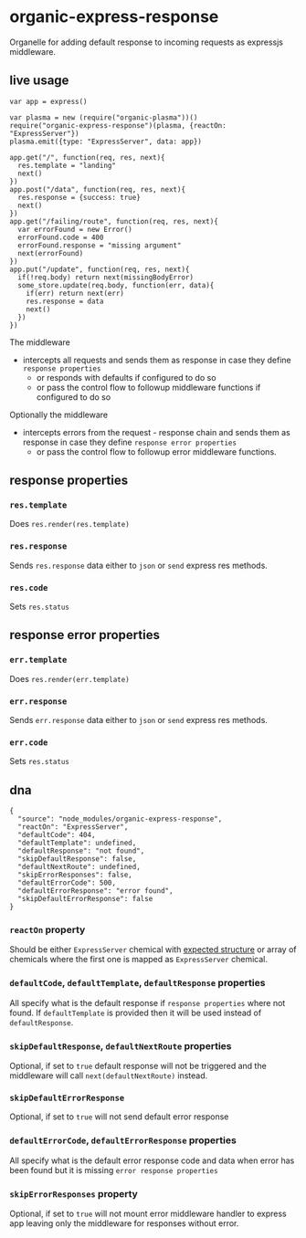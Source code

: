 # organic-express-response

Organelle for adding default response to incoming requests as expressjs middleware.

## live usage

    var app = express()

    var plasma = new (require("organic-plasma"))()
    require("organic-express-response")(plasma, {reactOn: "ExpressServer"})
    plasma.emit({type: "ExpressServer", data: app})

    app.get("/", function(req, res, next){
      res.template = "landing"
      next()
    })
    app.post("/data", function(req, res, next){
      res.response = {success: true}
      next()
    })
    app.get("/failing/route", function(req, res, next){
      var errorFound = new Error()
      errorFound.code = 400
      errorFound.response = "missing argument"
      next(errorFound)
    })
    app.put("/update", function(req, res, next){
      if(!req.body) return next(missingBodyError)
      some_store.update(req.body, function(err, data){
        if(err) return next(err)
        res.response = data
        next()
      })
    })

The middleware 

 * intercepts all requests and sends them as response in case they define `response properties` 
   * or responds with defaults if configured to do so
   * or pass the control flow to followup middleware functions if configured to do so

Optionally the middleware 

  * intercepts errors from the request - response chain and sends them as response in case they define `response error properties` 
    * or pass the control flow to followup error middleware functions.

## response properties

### `res.template`

Does `res.render(res.template)`

### `res.response`

Sends `res.response` data either to `json` or `send` express res methods.

### `res.code`

Sets `res.status`

## response error properties

### `err.template`

Does `res.render(err.template)`

### `err.response`

Sends `err.response` data either to `json` or `send` express res methods.

### `err.code`

Sets `res.status`

## dna

    {
      "source": "node_modules/organic-express-response",
      "reactOn": "ExpressServer",
      "defaultCode": 404,
      "defaultTemplate": undefined,
      "defaultResponse": "not found",
      "skipDefaultResponse": false,
      "defaultNextRoute": undefined,
      "skipErrorResponses": false,
      "defaultErrorCode": 500,
      "defaultErrorResponse": "error found",
      "skipDefaultErrorResponse": false
    }

### `reactOn` property

Should be either `ExpressServer` chemical with [expected structure](https://github.com/outbounder/organic-express-server#emitready-chemical) or array of chemicals where the first one is mapped as `ExpressServer` chemical.

### `defaultCode`, `defaultTemplate`, `defaultResponse` properties

All specify what is the default response if `response properties` where not found. If `defaultTemplate` is provided then it will be used instead of `defaultResponse`.

### `skipDefaultResponse`, `defaultNextRoute` properties

Optional, if set to `true` default response will not be triggered and the middleware will call `next(defaultNextRoute)` instead.

### `skipDefaultErrorResponse` 

Optional, if set to `true` will not send default error response

### `defaultErrorCode`, `defaultErrorResponse` properties

All specify what is the default error response code and data when error has been found but it is missing `error response properties`

### `skipErrorResponses` property

Optional, if set to `true` will not mount error middleware handler to express app leaving only the middleware for responses without error.